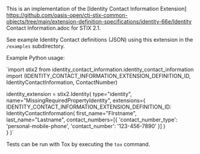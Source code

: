 This is an implementation of the [Identity Contact Information Extension] https://github.com/oasis-open/cti-stix-common-objects/tree/main/extension-definition-specifications/identity-66e/Identity Contact Information.adoc for STIX 2.1. 

See example Identity Contact definitions (JSON) using this extension in the `/examples` subdirectory.

Example Python usage:

`import stix2
from identity_contact_information.identity_contact_information import (IDENTITY_CONTACT_INFORMATION_EXTENSION_DEFINITION_ID, 
                                                                IdentityContactInformation, ContactNumber)

identity_extension = stix2.Identity(
    type="identity",
    name="MissingRequiredPropertyIdentity",
    extensions={
        IDENTITY_CONTACT_INFORMATION_EXTENSION_DEFINITION_ID: IdentityContactInformation(
            first_name="FIrstname",
            last_name="Lastname",
            contact_numbers=[{
                'contact_number_type': 'personal-mobile-phone',
                'contact_number': '123-456-7890'
            }]
        )  
    }
)`

Tests can be run with Tox by executing the `tox` command.